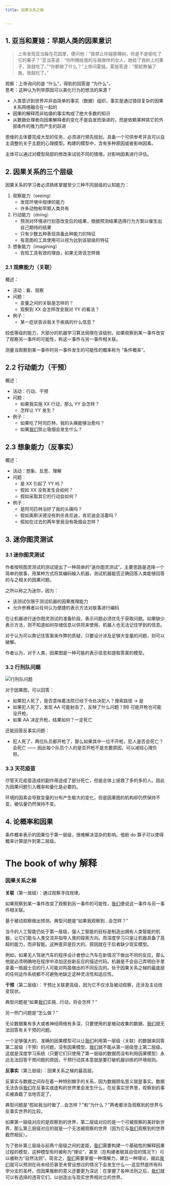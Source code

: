 ```yaml
---
title: 因果关系之梯


---
```

## <span id="1">1. 亚当和夏娃：早期人类的因果意识</span>

> 上帝发现亚当躲在花园里，便问他：“我禁止你碰那棵树，你是不是偷吃了它的果子？”亚当答道：“你所赐给我的与我做伴的女人，她给了我树上的果子，我就吃了。”“你都做了什么？”上帝问夏娃。夏娃答道：“那蛇欺骗了我，我就吃了。”

观察：上帝询问的是 “什么”，得到的回答是 “为什么”。  
思考：这种认为列举原因可以美化行为的想法的来源？

* 人类意识到世界并非由简单的事实（数据）组织，事实是通过错综复杂的因果关系网络融合在一起的
* 因果的解释而非枯燥的事实构成了绝大多数的知识
* 从数据处理者向因果解释者的变化不是自发而渐进的，而是依赖某种其它的外部条件的推力而产生的跃进

思维的主体要完成大型的任务，必须进行预先规划，具备一个可供参考并且可以自主调整的关于主题的心理模型。构建的模型中，含有多种原因或者影响因素。

主体可以通过对模型局部的修改来试验不同的情境，对影响因素进行评估。

## <span id="2">2. 因果关系的三个层级</span>

因果关系的学习者必须熟练掌握至少三种不同层级的认知能力：

  1. 观察能力（seeing）
      * 发现环境中规律的能力
      * 许多动物和早期人类共有
  2. 行动能力（doing）
      * 预测对环境进行刻意改变后的结果，根据预测结果选择行为方案以催生出自己期待的结果
      * 只有少数五种表现具备此种能力的特征
      * 有意图的工具使用可以视为达到该层级的特征
  3. 想象能力（imagining）
      * 告知工具有效的理由，如果无效该怎样做

### <span id="21">2.1 观察能力（关联）</span>

概述：

* 活动：看、观察
* 问题：
  * 变量之间的关联是怎样的？
  * 观察到 <span class="katex math inline"><span class="katex"><span class="katex-mathml">X</span><span class="katex-html" aria-hidden="true"><span class="base"><span class="mord mathdefault">X</span></span></span></span></span> 会怎样改变我对 <span class="katex math inline"><span class="katex"><span class="katex-mathml">Y</span><span class="katex-html" aria-hidden="true"><span class="base"><span class="mord mathdefault">Y</span></span></span></span></span> 的看法？
* 例子：
  * 某一症状告诉我关于疾病的什么信息？

较低等级的能力，大部分的机器学习算法局限在该级别，如果观察到某一事件改变了观察另一事件的可能性，称这一事件与另一事件相关联。

测量当观察到某一事件时另一事件发生的可能性的概率称为 “条件概率”。

## <span id="22">2.2 行动能力（干预）</span>

概述：

* 活动：行动、干预
* 问题：
  * 如果我实施 <span class="katex math inline"><span class="katex"><span class="katex-mathml">X</span><span class="katex-html" aria-hidden="true"><span class="base"><span class="mord mathdefault">X</span></span></span></span></span> 行动，那么 <span class="katex math inline"><span class="katex"><span class="katex-mathml">Y</span><span class="katex-html" aria-hidden="true"><span class="base"><span class="mord mathdefault">Y</span></span></span></span></span> 会怎样？
  * 怎样让 <span class="katex math inline"><span class="katex"><span class="katex-mathml">Y</span><span class="katex-html" aria-hidden="true"><span class="base"><span class="mord mathdefault">Y</span></span></span></span></span> 发生？
* 例子：
  * 如果吃了阿司匹林，我的头痛能够治愈吗？
  * 如果[我们](https://www.w3cdoc.com)禁止吸烟会发生什么？

## <span id="23">2.3 想象能力（反事实）</span>

概述：

* 活动：想象、反思、理解
* 问题：
  * 是 <span class="katex math inline"><span class="katex"><span class="katex-mathml">X</span><span class="katex-html" aria-hidden="true"><span class="base"><span class="mord mathdefault">X</span></span></span></span></span> 引起了 <span class="katex math inline"><span class="katex"><span class="katex-mathml">Y</span><span class="katex-html" aria-hidden="true"><span class="base"><span class="mord mathdefault">Y</span></span></span></span></span> 吗？
  * 假如 <span class="katex math inline"><span class="katex"><span class="katex-mathml">X</span><span class="katex-html" aria-hidden="true"><span class="base"><span class="mord mathdefault">X</span></span></span></span></span> 没有发生会如何？
  * 假如采取其它的行动会如何？
* 例子：
  * 是阿司匹林治好了我的头痛吗？
  * 假如奥斯沃德没有刺杀肯尼迪，肯尼迪会活着吗？
  * 假如在过去的两年里我没有吸烟会怎样？

## <span id="3">3. 迷你图灵测试</span>

### <span id="31">3.1 迷你图灵测试</span>

作者按照图灵测试的测试提出了一种简单的“迷你图灵测试”。主要思路是选择一个简单的故事，用某种方式将其编码输入机器，测试机器能否正确回答人类能够回答的与之相关的因果问题。

之所以称之为迷你，因为：

* 该测试仅限于测试机器的因果推理能力
* 允许参赛者以任何认为便捷的表示方法对故事进行编码

在让机器进行迷你图灵测试的准备阶段，表示问题必须优先于获取问题。如果缺少表示方法，则不知道如何存储信息以供将来使用，机器人也无法记住学到的信息。

对于认为可以靠记住答案来作弊的质疑，只要设计涉及足够大变量的问题，则可以破解。

作者认为，对于人类，因果图是一种可能的表示信息和提取答案的模型。

### <span id="32">3.2 行刑队问题</span>

<img class="lazyloaded" src="https://haomou.oss-cn-beijing.aliyuncs.com/upload/2022/10/dowhy_1-3.2-1.png?x-oss-process=image/quality,q_10/resize,m_lfit,w_200" data-src="https://haomou.oss-cn-beijing.aliyuncs.com/upload/2022/10/dowhy_1-3.2-1.png?x-oss-process=image/format,webp" alt="行刑队问题" data-ll-status="loaded" />

对于因果图，可以回答：

* 如果犯人死了，是否意味着法院已经下令处决犯人？搜索路径 -> 是
* 如果犯人死了，发现 <span class="katex math inline"><span class="katex"><span class="katex-mathml">A</span><span class="katex-html" aria-hidden="true"><span class="base"><span class="mord mathdefault">A</span></span></span></span></span> 可能射击了，反映了什么问题？<span class="katex math inline"><span class="katex"><span class="katex-mathml">B</span><span class="katex-html" aria-hidden="true"><span class="base"><span class="mord mathdefault">B</span></span></span></span></span> 可能开枪也可能没开枪。
* 如果 <span class="katex math inline"><span class="katex"><span class="katex-mathml">A</span><span class="katex-html" aria-hidden="true"><span class="base"><span class="mord mathdefault">A</span></span></span></span></span> 决定开枪，结果如何？一定死亡

还能回答反事实问题：

* 犯人死了，两位队员都开枪了，那么如果其中一位不开枪，犯人是否会死亡？会死亡 —— 因此每个队员个人的是否开枪不是充要原因，可以减轻心理负担。

### <span id="33">3.3 天花疫苗</span>

尽管天花疫苗造成的副作用造成了部分死亡，但是总体上拯救了多的多的人。因此为因果问题引入概率和量化是必要的。

环境的因素会导致变量的分布产生极大的变化，但是因果图的机构却仍然保持不变。被估量仍然保持不变。

## <span id="4">4. 论概率和因果</span>

条件概率表示的因果位于第一层级，很难解决混杂的影响。借助 do 算子可以使得概率计算提升到第二层级。

# The book of why 解释

### 因果关系之梯

**关联**（第一层级）：通过观察寻找规律。

如果观察到某一事件改变了观察到另一事件的可能性，[我们](https://www.w3cdoc.com)便说这一事件与另一事件相关联。

基于被动观察做出预测。典型问题是“如果我观察到…会怎样？”

当今的人工智能仍处于第一层级，强人工智能的目标是制造出拥有人类智能的机器，让它们能与人类交流并指导人类的探索方向。而深度学习只是让机器具备了高超的能力，而非智能。这种差异是巨大的，原因就在于后者缺少现实模型。

例如，如果无人驾驶汽车的程序设计者想让汽车在新情况下做出不同的反应，那么他就必须明确地在程序中添加这些新反应的描述代码。机器是不会自己弄明白手里拿着一瓶威士忌的行人可能对鸣笛做出的不同反应的。处于因果关系之梯的最底层的任何运作系统都不可避免地缺乏这种灵活性和适应性。

**干预**（第二层级）：干预比关联更高级，因为它不仅涉及被动观察，还涉及主动改变现状。

典型问题是“如果[我们](https://www.w3cdoc.com)实施…行动，将会怎样？”

另一热门问题是“怎么做？”

无论数据集有多大或者神经网络有多深，只要使用的是被动收集的数据，[我们](https://www.w3cdoc.com)就无法回答有关干预的问题。

一个足够强大的、准确的因果模型可以让[我们](https://www.w3cdoc.com)利用第一层级（关联）的数据来回答第二层级（干预）的问题。没有因果模型，[我们](https://www.w3cdoc.com)就不能从第一层级登上第二层级。这就是深度学习系统（只要它们只使用了第一层级的数据而没有利用因果模型）永远无法回答干预问题的原因，干预行动其本意就是要打破机器训练的环境规则。

**反事实**（第三层级）：因果关系之梯的最高层。

反事实与数据之间存在着一种特别棘手的关系，因为数据顾名思义就是事实。数据无法告诉[我们](https://www.w3cdoc.com)在反事实或虚构的世界里会发生什么，在反事实世界里，观察到的事实被直截了当地否定了。

典型问题是“假如我当时做了…会怎样？”和“为什么？”两者都涉及观察到的世界与反事实世界的比较。

如果第一层级对应的是观察到的世界，第二层级对应的是一个可被观察的美好新世界，那么第三层级对应的就是一个无法被观察的世界（因为它与[我们](https://www.w3cdoc.com)观察到的世界截然相反）。

为了弥补第三层级与前两个层级之间的差距，[我们](https://www.w3cdoc.com)需要构建一个基础性的解释因果过程的模型，这种模型有时被称为“理论”，甚至（在构建者极其自信的情况下）可以被称为“自然法则”。简言之，[我们](https://www.w3cdoc.com)需要掌握一种理解力，建立一种理论，据此[我们](https://www.w3cdoc.com)就可以预测在尚未经历甚至未曾设想过的情况下会发生什么&#8212;-这显然是所有科学分支的圣杯。但因果推断的意义还要更为深远：在掌握了各种法则之后，[我们](https://www.w3cdoc.com)就可以有选择的违背它们，以创造出与现实世界相对立的世界。
